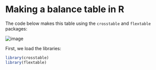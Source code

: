 # Making a balance table in R # 

The code below makes this table using the `crosstable` and `flextable` packages:

![image](https://user-images.githubusercontent.com/6835110/234988092-bfd63520-2937-4b87-b3d6-9b958c21b0c4.png)

First, we load the libraries:
```r
library(crosstable)
library(flextable)
```
